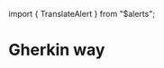 import { TranslateAlert } from "$alerts";

# Gherkin way

<TranslateAlert href="/ru/labs/gherkin-way" version="Russian" />
